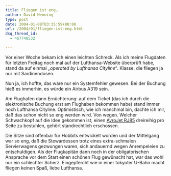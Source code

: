 ```yaml
---
title: Fliegen ist eng…
author: David Henning
type: post
date: 2004-01-08T03:35:59+00:00
url: /2004/01/fliegen-ist-eng.html
dsq_thread_id:
  - 467748532

---
```

Vor einer Woche bekam ich einen leichten Schreck. Als ich meine Flugdaten für letzten Freitag noch mal auf der Lufthansa-Website überprüft habe, stand da auf einmal _&#8222;operated by Lufthansa Cityline&#8220;_. Klasse, die fliegen ja nur mit Sardinendosen.
  
Nun ja, ich hoffte, das wäre nur ein Systemfehler gewesen. Bei der Buchung hieß es immerhin, es würde ein Airbus A319 sein.
  
Am Flughafen dann Ernüchterung: auf dem Ticket (das ich durch die elektronische Buchung erst am Flughaben bekommen habe) stand immer noch Lufthansa Cityline. Optimistisch, wie ich manchmal bin, dachte ich mir, daß das schon nicht so eng werden wird. Von wegen. Welcher Schwachkopf auf die Idee gekommen ist, einen [AvroJet RJ85][1] dreireihig pro Seite zu bestuhlen, gehört standrechtlich erschossen.
  
Die Sitze sind offenbar für Hobbits entwickelt worden und der Mittelgang war so eng, daß die Stewardessen trotz eines extra-schmalen Servierwagens gezwungen waren, sich andauernd wegen Anrempeleien zu entschuldigen. Als der Flugkapitän dann noch in der obligatorischen Ansprache vor dem Start einen schönen Flug gewünscht hat, war das wohl nur ein schlechter Scherz. Eingepfercht wie in einer tokyoter U-Bahn macht fliegen keinen Spaß, liebe Lufthansa.

 [1]: http://www.aerospace-technology.com/projects/avro_rj/avro_rj2.html